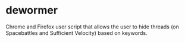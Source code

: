# dewormer
Chrome and Firefox user script that allows the user to hide threads (on Spacebattles and Sufficient Velocity) based on keywords.

